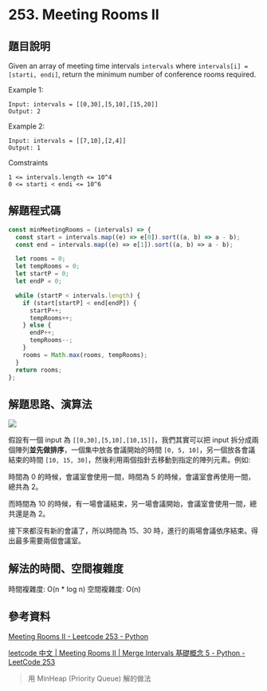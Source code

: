# 253. Meeting Rooms II

## 題目說明

Given an array of meeting time intervals `intervals` where `intervals[i] = [starti, endi]`, return the minimum number of conference rooms required.

Example 1:

```
Input: intervals = [[0,30],[5,10],[15,20]]
Output: 2
```

Example 2:

```
Input: intervals = [[7,10],[2,4]]
Output: 1
```

Comstraints

```
1 <= intervals.length <= 10^4
0 <= starti < endi <= 10^6
```

## 解題程式碼

```javascript
const minMeetingRooms = (intervals) => {
  const start = intervals.map((e) => e[0]).sort((a, b) => a - b);
  const end = intervals.map((e) => e[1]).sort((a, b) => a - b);

  let rooms = 0;
  let tempRooms = 0;
  let startP = 0;
  let endP = 0;

  while (startP < intervals.length) {
    if (start[startP] < end[endP]) {
      startP++;
      tempRooms++;
    } else {
      endP++;
      tempRooms--;
    }
    rooms = Math.max(rooms, tempRooms);
  }
  return rooms;
};
```

## 解題思路、演算法

![](https://upload.cc/i1/2023/09/24/WHgAJ1.png)

假設有一個 input 為 `[[0,30],[5,10],[10,15]]`，我們其實可以把 input 拆分成兩個陣列**並先做排序**，一個集中放各會議開始的時間 `[0, 5, 10]`，另一個放各會議結束的時間 `[10, 15, 30]`，然後利用兩個指針去移動到指定的陣列元素。例如:

時間為 0 的時候，會議室會使用一間，時間為 5 的時候，會議室會再使用一間，總共為 2。

而時間為 10 的時候，有一場會議結束，另一場會議開始，會議室會使用一間，總共還是為 2。

接下來都沒有新的會議了，所以時間為 15、30 時，進行的兩場會議依序結束。得出最多需要兩個會議室。

## 解法的時間、空間複雜度

時間複雜度: O(n \* log n)
空間複雜度: O(n)

## 參考資料

[Meeting Rooms II - Leetcode 253 - Python](https://youtu.be/FdzJmTCVyJU?si=AxEhV5Xk2NobAZpt)

[leetcode 中文 | Meeting Rooms II | Merge Intervals 基礎概念 5 - Python - LeetCode 253](https://youtu.be/NDToQ-nbguE?si=SWkjWpwdO_S4NG-7)

> 用 MinHeap (Priority Queue) 解的做法

